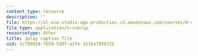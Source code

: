 ```yaml
---
content_type: resource
description: ''
file: https://ol-ocw-studio-app-production.s3.amazonaws.com/courses/8-422-atomic-and-optical-physics-ii-spring-2013/1cf9892876595d9fa2fe1516a7956725_j8Wg9c9aWV8.vtt
file_type: application/x-subrip
resourcetype: Other
title: 3play caption file
uid: 1cf98928-7659-5d9f-a2fe-1516a7956725
---
```

